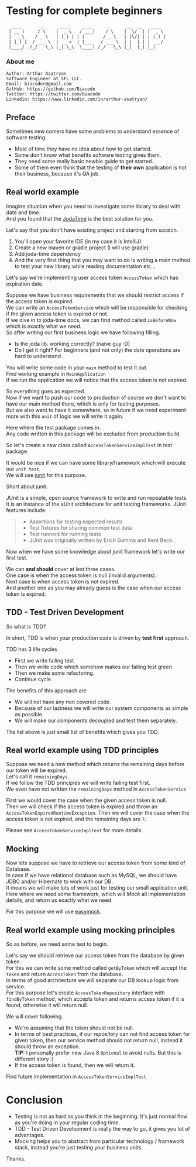# Testing for complete beginners

```
  ____       _      ____     ____      _      __  __   ____  
 | __ )     / \    |  _ \   / ___|    / \    |  \/  | |  _ \
 |  _ \    / _ \   | |_) | | |       / _ \   | |\/| | | |_) |
 | |_) |  / ___ \  |  _ <  | |___   / ___ \  | |  | | |  __/
 |____/  /_/   \_\ |_| \_\  \____| /_/   \_\ |_|  |_| |_|    

```
### About me
```
Author: Arthur Asatryan
Software Engineer at SFL LLC.
Email: biacoder@gmail.com
GitHub: https://github.com/Biacode
Twitter: https://twitter.com/biacode
Linkedin: https://www.linkedin.com/in/arthur-asatryan/
```

## Preface
Sometimes new comers have some problems to understand essence of software testing.
* Most of time they have no idea about how to get started.
* Some don't know what benefits software testing gives them.
* They need some really basic newbie guide to get started.
* Some of them even think that the testing of **their own** application is not their business, because it's QA job.

## Real world example
Imagine situation when you need to investigate some library to deal with date and time.\
And you found that the [JodaTime](http://www.joda.org/joda-time/) is the best solution for you.

Let's say that you don't have existing project and starting from scratch.
1. You'll open your favorite IDE (in my case it is IntelliJ)
2. Create a new maven or gradle project (I will use gradle)
3. Add joda-time dependency
4. And the very first thing that you may want to do is writing a main method to test your new library while reading documentation etc...

Let's say we're implementing user access token `AccessToken` which has expiration date.

Suppose we have business requirements that we should restrict access if the access token is expired.\
We can write an `AccessTokenService` which will be responsible for checking if the given access token is expired or not.\
If we dive in to joda-time docs, we can find method called `isBeforeNow` which is exactly what we need.\
So after writing our first business logic we have following filling.

* Is the joda lib. working correctly? (naive guy :D)
* Do I get it right? For beginners (and not only) the date operations are hard to understand.

You will write some code in your `main` method to test it out.\
Find working example in `MainApplication`\
If we run the application we will notice that the access token is not expired.

So everything goes as expected.\
Now if we want to push our code to production of course we don't want to have our main method there,
which is only for testing purposes.\
But we also want to have it somewhere, so in future if we need experiment more with this `unit` of logic we will write it again.

Here where the test package comes in.\
Any code written in this package will be excluded from production build.

So let's create a new class called `AccessTokenServiceImplTest` in test package.

It would be nice if we can have some library/framework which will execute our `unit test`.\
We will use [junit](http://junit.org/junit4/faq.html#overview_1) for this purpose.

Short about junit.

JUnit is a simple, open source framework to write and run repeatable tests. It is an instance of the xUnit architecture for unit testing frameworks. JUnit features include:
> * Assertions for testing expected results
> * Test fixtures for sharing common test data
> * Test runners for running tests
> * JUnit was originally written by Erich Gamma and Kent Beck.

Now when we have some knowledge about junit framework let's write our first test.

We can **and should** cover at lest three cases.\
One case is when the access token is null (invalid arguments).\
Next case is when access token is not expired.\
And another one as you may already guess is the case when our access token is expired.

## TDD - Test Driven Development
So what is TDD?

In short, TDD is when your production code is driven by **test first** approach.

TDD has 3 life cycles

* First we write failing test
* Then we write code which somehow makes our failing test green.
* Then we make some refactoring.
* Continue cycle.

The benefits of this approach are

* We will not have any non covered code.
* Because of our laziness we will write our system components as simple as possible.
* We will make our components decoupled and test them separately.

The list above is just small list of benefits which gives you TDD.

## Real world example using TDD principles
Suppose we need a new method which returns the remaining days before our token will be expired.\
Let's call it `remainingDays`.\
If we follow the TDD principles we will write failing test first.\
We even have not written the `remainingDays` method in `AccessTokenService`

First we would cover the case when the given access token is null.\
Then we will check if the access token is expired and throw an `AccessTokenExpiredRuntimeException`.
Then we will cover the case when the access token is not expired, and the remaining days are `7`.

Please see `AccessTokenServiceImplTest` for more details.

## Mocking
Now lets suppose we have to retrieve our access token from some kind of Database.\
In case if we have relational database such as MySQL, we should have JDBC and/or Hibernate to work with our DB.\
It means we will make lots of work just for testing our small application unit.\
Here where we need some framework, which will _Mock_ all implementation details, and return us exactly what we need.

For this purpose we will use [easymock](http://easymock.org/).

## Real world example using mocking principles
So as before, we need some test to begin.

Let's say we should retrieve our access token from the database by given token.\
For this we can write some method called `getByToken` which will accept the `token` and return `AccessToken` from the database.\
In terms of good architecture we will separate our DB lookup logic from service.\
For this purpose let's create `AccessTokenRepository` interface with `findByToken` method,
which accepts token and returns access token if it is found, otherwise it will return null.

We will cover following.

* We're assuming that the token should not be null.
* In terms of best practices, if our _repository_ can not find access token for given token,
then our service method should not return null, instead it should throw an exception.\
**TIP:** I personally prefer new Java 8 `Optional` to avoid nulls. But this is different story :)
* If the access token is found, then we will return it.

Find future implementation in `AccessTokenServiceImplTest`

# Conclusion

* Testing is not as hard as you think in the beginning. It's just normal flow as you're doing in your regular coding time.
* TDD - Test Driven Development is really the way to go, it gives you lot of advantages.
* Mocking helps you to abstract from particular technology / framework stack, instead you're just testing your business units.

Thanks.
